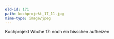 ```yaml
---
old-id: 171
path: kochprojekt_17_11.jpg
mime-type: image/jpeg
---
```

Kochprojekt Woche 17:
noch ein bisschen aufheizen
